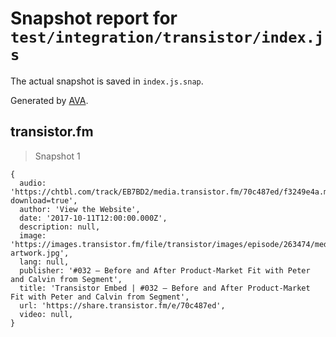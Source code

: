 # Snapshot report for `test/integration/transistor/index.js`

The actual snapshot is saved in `index.js.snap`.

Generated by [AVA](https://avajs.dev).

## transistor.fm

> Snapshot 1

    {
      audio: 'https://chtbl.com/track/EB7BD2/media.transistor.fm/70c487ed/f3249e4a.mp3?download=true',
      author: 'View the Website',
      date: '2017-10-11T12:00:00.000Z',
      description: null,
      image: 'https://images.transistor.fm/file/transistor/images/episode/263474/medium_1590257639-artwork.jpg',
      lang: null,
      publisher: '#032 – Before and After Product-Market Fit with Peter and Calvin from Segment',
      title: 'Transistor Embed | #032 – Before and After Product-Market Fit with Peter and Calvin from Segment',
      url: 'https://share.transistor.fm/e/70c487ed',
      video: null,
    }
